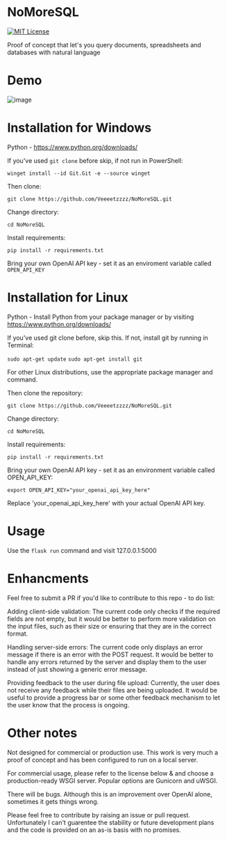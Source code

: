 # NoMoreSQL
[![MIT License](https://img.shields.io/badge/License-MIT-green.svg)](https://choosealicense.com/licenses/mit/)

Proof of concept that let's you query documents, spreadsheets and databases with natural language
# Demo
![image](https://user-images.githubusercontent.com/40268197/233853273-94d1c117-dce0-4be5-9698-db9ff3d3408e.png)
# Installation for Windows


Python - https://www.python.org/downloads/

If you've used `git clone` before skip, if not run in PowerShell:

`winget install --id Git.Git -e --source winget`

Then clone:

`git clone https://github.com/Veeeetzzzz/NoMoreSQL.git`

Change directory:

`cd NoMoreSQL`

Install requirements: 

`pip install -r requirements.txt`

Bring your own OpenAI API key - set it as an enviroment variable called `OPEN_API_KEY`

# Installation for Linux

Python - Install Python from your package manager or by visiting https://www.python.org/downloads/

If you've used git clone before, skip this. If not, install git by running in Terminal:

`sudo apt-get update`
`sudo apt-get install git`

For other Linux distributions, use the appropriate package manager and command.

Then clone the repository:

`git clone https://github.com/Veeeetzzzz/NoMoreSQL.git`

Change directory:

`cd NoMoreSQL`

Install requirements:

`pip install -r requirements.txt`

Bring your own OpenAI API key - set it as an environment variable called OPEN_API_KEY:

`export OPEN_API_KEY="your_openai_api_key_here"`

Replace 'your_openai_api_key_here' with your actual OpenAI API key.

# Usage

Use the `flask run` command and visit 127.0.0.1:5000

# Enhancments

Feel free to submit a PR if you'd like to contribute to this repo - to do list:

Adding client-side validation: The current code only checks if the required fields are not empty, but it would be better to perform more validation on the input files, such as their size or ensuring that they are in the correct format.

Handling server-side errors: The current code only displays an error message if there is an error with the POST request. It would be better to handle any errors returned by the server and display them to the user instead of just showing a generic error message.

Providing feedback to the user during file upload: Currently, the user does not receive any feedback while their files are being uploaded. It would be useful to provide a progress bar or some other feedback mechanism to let the user know that the process is ongoing.

# Other notes

Not designed for commercial or production use. This work is very much a proof of concept and has been configured to run on a local server. 

For commercial usage, please refer to the license below & and choose a production-ready WSGI server. Popular options are Gunicorn and uWSGI.

There will be bugs. Although this is an improvement over OpenAI alone, sometimes it gets things wrong. 

Please feel free to contribute by raising an issue or pull request. Unfortunately I can't guarentee the stability or future development plans and the code is provided on an as-is basis with no promises.
